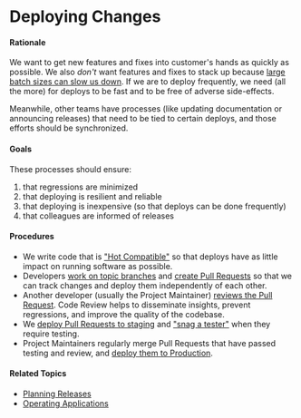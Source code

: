 # Deploying Changes


#### Rationale

We want to get new features and fixes into customer's hands as quickly as possible. We also _don't_ want features and fixes to stack up because [large batch sizes can slow us down](https://yow.eventer.com/yow-2012-1012/the-practical-science-of-batch-size-by-don-reinertsen-1269). If we are to deploy frequently, we need (all the more) for deploys to be fast and to be free of adverse side-effects.

Meanwhile, other teams have processes (like updating documentation or announcing releases) that need to be tied to certain deploys, and those efforts should be synchronized.


#### Goals

These processes should ensure:
  1. that regressions are minimized
  2. that deploying is resilient and reliable
  3. that deploying is inexpensive (so that deploys can be done frequently)
  4. that colleagues are informed of releases


#### Procedures

 - We write code that is ["Hot Compatible"](hot_compatibility.md) so that deploys have as little impact on running software as possible.
 - Developers [work on topic branches](git_flow.md) and [create Pull Requests](pull_requests.md) so that we can track changes and deploy them independently of each other.
 - Another developer (usually the Project Maintainer) [reviews the Pull Request](code_review.md). Code Review helps to disseminate insights, prevent regressions, and improve the quality of the codebase.
 - We [deploy Pull Requests to staging](deploying_to_staging.md) and ["snag a tester"](testing.md) when they require testing.
 - Project Maintainers regularly merge Pull Requests that have passed testing and review, and [deploy them to Production](deploying_to_production.md).


#### Related Topics

 - [Planning Releases](planning_release.md)
 - [Operating Applications](operating_applications.md)
